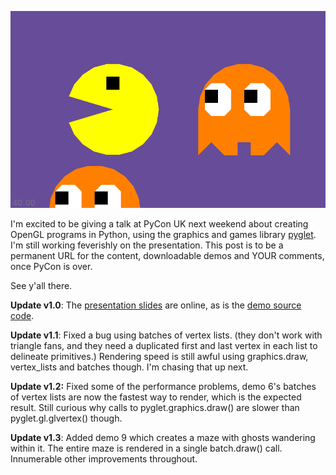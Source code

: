 <!--
.. title: Stretching pyglet's Wings
.. slug: stretching-pyglets-wings
.. date: 2008-09-08 22:25:36-05:00
.. tags: geek,python,software,graphics,presentations,pyglet
-->


![](/files/2008/09/pacman.png)

I'm excited to be giving a talk at PyCon UK next weekend about creating
OpenGL programs in Python, using the graphics and games library
[pyglet](http://pyglet.org/). I'm still working feverishly on the
presentation. This post is to be a permanent URL for the content,
downloadable demos and YOUR comments, once PyCon is over.

See y'all there.

**Update v1.0**: The [presentation
slides](http://tartley.com/files/stretching_pyglets_wings/presentation.zip)
are online, as is the [demo source
code](http://tartley.com/files/stretching_pyglets_wings/stretching_pyglets_wings-1.3.zip).

**Update v1.1**: Fixed a bug using batches of vertex lists. (they don't
work with triangle fans, and they need a duplicated first and last
vertex in each list to delineate primitives.) Rendering speed is still
awful using graphics.draw, vertex\_lists and batches though. I'm chasing
that up next.

**Update v1.2:** Fixed some of the performance problems, demo 6's
batches of vertex lists are now the fastest way to render, which is the
expected result. Still curious why calls to pyglet.graphics.draw() are
slower than pyglet.gl.glvertex() though.

**Update v1.3**: Added demo 9 which creates a maze with ghosts wandering
within it. The entire maze is rendered in a single batch.draw() call.
Innumerable other improvements throughout.
